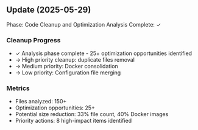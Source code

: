 

## Update (2025-05-29)
Phase: Code Cleanup and Optimization
Analysis Complete: ✓

### Cleanup Progress
- ✓ Analysis phase complete - 25+ optimization opportunities identified
- → High priority cleanup: duplicate files removal
- → Medium priority: Docker consolidation  
- → Low priority: Configuration file merging

### Metrics
- Files analyzed: 150+
- Optimization opportunities: 25+
- Potential size reduction: 33% file count, 40% Docker images
- Priority actions: 8 high-impact items identified
